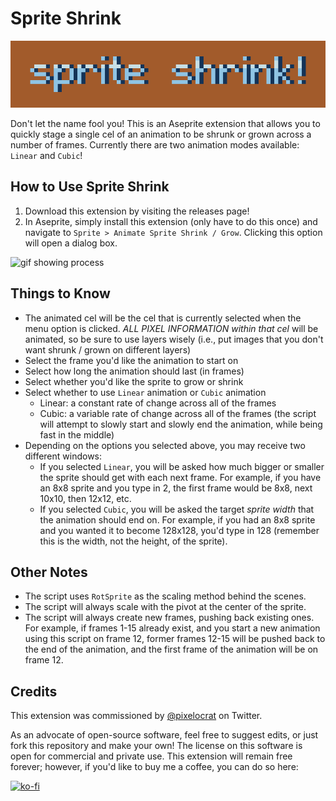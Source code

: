 # Sprite Shrink

![hero image](./assets/hero.png)

Don't let the name fool you! This is an Aseprite extension that allows you to quickly stage a single cel of an animation to be shrunk or grown across a number of frames. Currently there are two animation modes available: `Linear` and `Cubic`!

## How to Use Sprite Shrink

1. Download this extension by visiting the releases page!
2. In Aseprite, simply install this extension (only have to do this once) and navigate to `Sprite > Animate Sprite Shrink / Grow`. Clicking this option will open a dialog box.

![gif showing process](https://media.giphy.com/media/AbBKxvoz8UMB8NGOvS/giphy.gif?cid=790b7611c5564fee8e9462fbf121332d0091d6427cdc6c28&rid=giphy.gif&ct=g)

## Things to Know

* The animated cel will be the cel that is currently selected when the menu option is clicked. _ALL PIXEL INFORMATION within that cel_ will be animated, so be sure to use layers wisely (i.e., put images that you don't want shrunk / grown on different layers)
* Select the frame you'd like the animation to start on
* Select how long the animation should last (in frames)
* Select whether you'd like the sprite to grow or shrink
* Select whether to use `Linear` animation or `Cubic` animation
    * Linear: a constant rate of change across all of the frames
    * Cubic: a variable rate of change across all of the frames (the script will attempt to slowly start and slowly end the animation, while being fast in the middle)
* Depending on the options you selected above, you may receive two different windows:
    * If you selected `Linear`, you will be asked how much bigger or smaller the sprite should get with each next frame. For example, if you have an 8x8 sprite and you type in 2, the first frame would be 8x8, next 10x10, then 12x12, etc.
    * If you selected `Cubic`, you will be asked the target _sprite width_ that the animation should end on. For example, if you had an 8x8 sprite and you wanted it to become 128x128, you'd type in 128 (remember this is the width, not the height, of the sprite).

## Other Notes

* The script uses `RotSprite` as the scaling method behind the scenes.
* The script will always scale with the pivot at the center of the sprite.
* The script will always create new frames, pushing back existing ones. For example, if frames 1-15 already exist, and you start a new animation using this script on frame 12, former frames 12-15 will be pushed back to the end of the animation, and the first frame of the animation will be on frame 12.

## Credits

This extension was commissioned by [@pixelocrat](https://twitter.com/pixelocrat) on Twitter.

As an advocate of open-source software, feel free to suggest edits, or just fork this repository and make your own! The license on this software is open for commercial and private use. This extension will remain free forever; however, if you'd like to buy me a coffee, you can do so here: 

[![ko-fi](https://ko-fi.com/img/githubbutton_sm.svg)](https://ko-fi.com/L3L766S5F)
